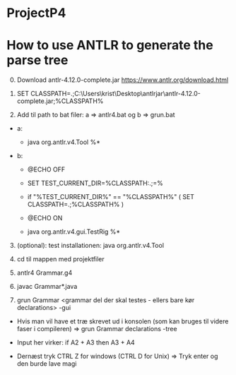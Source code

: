 # ProjectP4

# How to use ANTLR to generate the parse tree

0. Download antlr-4.12.0-complete.jar https://www.antlr.org/download.html

1. SET CLASSPATH=.;C:\Users\krist\Desktop\antlrjar\antlr-4.12.0-complete.jar;%CLASSPATH%

2. Add til path to bat filer: a => antlr4.bat og b => grun.bat

- a:

	- java org.antlr.v4.Tool %*

- b:

	- @ECHO OFF

	- SET TEST_CURRENT_DIR=%CLASSPATH:.;=%

	- if "%TEST_CURRENT_DIR%" == "%CLASSPATH%" ( SET CLASSPATH=.;%CLASSPATH% )

	- @ECHO ON

	- java org.antlr.v4.gui.TestRig %*

  

3. (optional): test installationen: java org.antlr.v4.Tool

  

4. cd til mappen med projektfiler

5. antlr4 Grammar.g4

6. javac Grammar*.java

7. grun Grammar <grammar  del  der  skal  testes  -  ellers  bare  kør  declarations> -gui

- Hvis man vil have et træ skrevet ud i konsolen (som kan bruges til videre faser i compileren) => grun Grammar declarations -tree

- Input her virker: if A2 + A3 then A3 + A4

- Dernæst tryk CTRL Z for windows (CTRL D for Unix) => Tryk enter og den burde lave magi